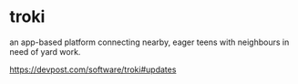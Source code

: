 # troki
an app-based platform connecting nearby, eager teens with neighbours in need of yard work.

https://devpost.com/software/troki#updates
